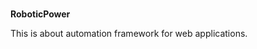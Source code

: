#                 

   **RoboticPower**
   
   This is about automation framework for web applications.
